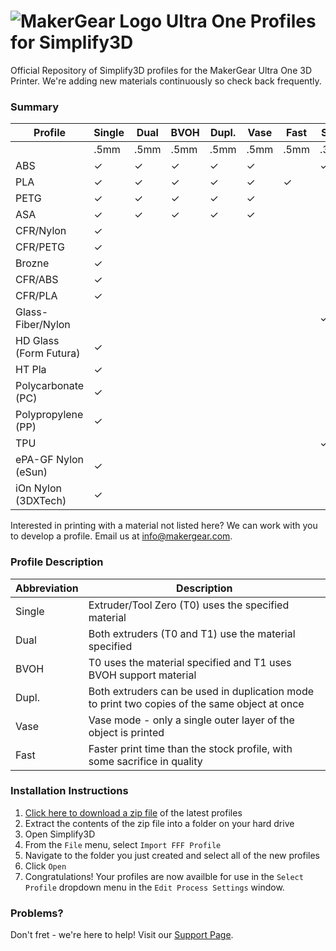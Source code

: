 # ![MakerGear Logo](https://cdn.shopify.com/s/files/1/0030/7372/files/mg_logo_colors_small.jpg) Ultra One Profiles for Simplify3D
Official Repository of Simplify3D profiles for the MakerGear Ultra One 3D Printer. We're adding new materials continuously so check back frequently.

### Summary
| Profile | Single | Dual | BVOH | Dupl. | Vase | Fast | Single | Dual | Dupl. |
| ----------- | ----------- | ----------- | ----------- | ----------- | ----------- | ----------- | ----------- | ----------- | ----------- |
|  | .5mm | .5mm | .5mm | .5mm | .5mm | .5mm | .35mm | .35mm | .35mm |
| ABS | ✓ | ✓ | ✓ | ✓ | ✓ |  | ✓ |  | ✓ |
| PLA | ✓ | ✓ | ✓ | ✓ | ✓ | ✓ |  |  |  |
| PETG | ✓ | ✓ | ✓ | ✓ | ✓ |  |  |  |  |
| ASA | ✓ | ✓ | ✓ | ✓ | ✓ |  |  |  |  |
| CFR/Nylon | ✓ |  |  |  |  |  |  |  |  |
| CFR/PETG | ✓ |  |  |  |  |  |  |  |  |
| Brozne | ✓ |  |  |  |  |  |  |  |  |
| CFR/ABS | ✓ |  |  |  |  |  |  |  |  |
| CFR/PLA | ✓ |  |  |  |  |  |  |  |  |
| Glass-Fiber/Nylon |  |  |  |  |  |  | ✓ |  |  |
| HD Glass (Form Futura) | ✓ |  |  |  |  |  |  |  |  |
| HT Pla | ✓ |  |  |  |  |  |  |  |  |
| Polycarbonate (PC) | ✓ |  |  |  |  |  |  |  |  |
| Polypropylene (PP) | ✓ |  |  |  |  |  |  |  |  |
| TPU |  |  |  |  |  |  | ✓ |  |  |
| ePA-GF Nylon (eSun) | ✓ |  |  |  |  |  |  |  |  |
| iOn Nylon (3DXTech) | ✓ |  |  |  |  |  |  |  |  |

Interested in printing with a material not listed here? We can work with you to develop a profile. Email us at info@makergear.com.

### Profile Description
| Abbreviation | Description |
| ----------- | ----------- |
| Single | Extruder/Tool Zero (T0) uses the specified material |
| Dual | Both extruders (T0 and T1) use the material specified |
| BVOH | T0 uses the material specified and T1 uses BVOH support material |
| Dupl. | Both extruders can be used in duplication mode to print two copies of the same object at once |
| Vase | Vase mode - only a single outer layer of the object is printed |
| Fast | Faster print time than the stock profile, with some sacrifice in quality |

### Installation Instructions
1. [Click here to download a zip file](https://github.com/MakerGear/MakerGearU1Profiles/archive/master.zip) of the latest profiles
2. Extract the contents of the zip file into a folder on your hard drive
3. Open Simplify3D
4. From the `File` menu, select `Import FFF Profile`
5. Navigate to the folder you just created and select all of the new profiles
6. Click `Open`
7. Congratulations! Your profiles are now availble for use in the `Select Profile` dropdown menu in the `Edit Process Settings` window.

### Problems?
Don't fret - we're here to help! Visit our [Support Page](https://www.makergear.com/pages/support).

